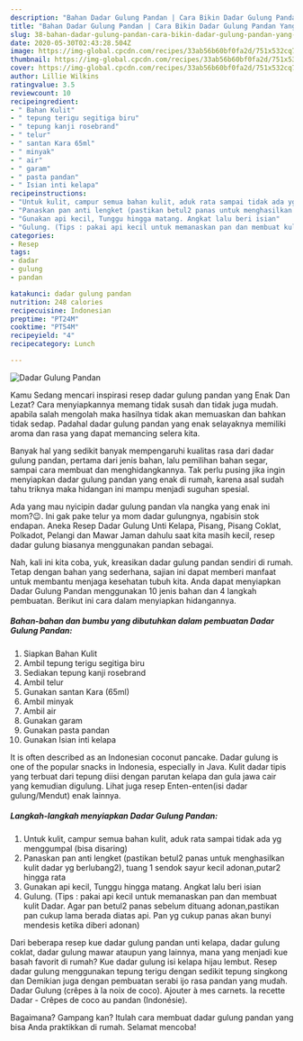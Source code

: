 ```yaml
---
description: "Bahan Dadar Gulung Pandan | Cara Bikin Dadar Gulung Pandan Yang Enak Dan Mudah"
title: "Bahan Dadar Gulung Pandan | Cara Bikin Dadar Gulung Pandan Yang Enak Dan Mudah"
slug: 38-bahan-dadar-gulung-pandan-cara-bikin-dadar-gulung-pandan-yang-enak-dan-mudah
date: 2020-05-30T02:43:28.504Z
image: https://img-global.cpcdn.com/recipes/33ab56b60bf0fa2d/751x532cq70/dadar-gulung-pandan-foto-resep-utama.jpg
thumbnail: https://img-global.cpcdn.com/recipes/33ab56b60bf0fa2d/751x532cq70/dadar-gulung-pandan-foto-resep-utama.jpg
cover: https://img-global.cpcdn.com/recipes/33ab56b60bf0fa2d/751x532cq70/dadar-gulung-pandan-foto-resep-utama.jpg
author: Lillie Wilkins
ratingvalue: 3.5
reviewcount: 10
recipeingredient:
- " Bahan Kulit"
- " tepung terigu segitiga biru"
- " tepung kanji rosebrand"
- " telur"
- " santan Kara 65ml"
- " minyak"
- " air"
- " garam"
- " pasta pandan"
- " Isian inti kelapa"
recipeinstructions:
- "Untuk kulit, campur semua bahan kulit, aduk rata sampai tidak ada yg menggumpal (bisa disaring)"
- "Panaskan pan anti lengket (pastikan betul2 panas untuk menghasilkan kulit dadar yg berlubang2), tuang 1 sendok sayur kecil adonan,putar2 hingga rata"
- "Gunakan api kecil, Tunggu hingga matang. Angkat lalu beri isian"
- "Gulung. (Tips : pakai api kecil untuk memanaskan pan dan membuat kulit Dadar. Agar pan betul2 panas sebelum dituang adonan,pastikan pan cukup lama berada diatas api. Pan yg cukup panas akan bunyi mendesis ketika diberi adonan)"
categories:
- Resep
tags:
- dadar
- gulung
- pandan

katakunci: dadar gulung pandan 
nutrition: 248 calories
recipecuisine: Indonesian
preptime: "PT24M"
cooktime: "PT54M"
recipeyield: "4"
recipecategory: Lunch

---
```



![Dadar Gulung Pandan](https://img-global.cpcdn.com/recipes/33ab56b60bf0fa2d/751x532cq70/dadar-gulung-pandan-foto-resep-utama.jpg)

Kamu Sedang mencari inspirasi resep dadar gulung pandan yang Enak Dan Lezat? Cara menyiapkannya memang tidak susah dan tidak juga mudah. apabila salah mengolah maka hasilnya tidak akan memuaskan dan bahkan tidak sedap. Padahal dadar gulung pandan yang enak selayaknya memiliki aroma dan rasa yang dapat memancing selera kita.

Banyak hal yang sedikit banyak mempengaruhi kualitas rasa dari dadar gulung pandan, pertama dari jenis bahan, lalu pemilihan bahan segar, sampai cara membuat dan menghidangkannya. Tak perlu pusing jika ingin menyiapkan dadar gulung pandan yang enak di rumah, karena asal sudah tahu triknya maka hidangan ini mampu menjadi suguhan spesial.

Ada yang mau nyicipin dadar gulung pandan vla nangka yang enak ini mom?😉. Ini gak pake telur ya mom dadar gulungnya, ngabisin stok endapan. Aneka Resep Dadar Gulung Unti Kelapa, Pisang, Pisang Coklat, Polkadot, Pelangi dan Mawar Jaman dahulu saat kita masih kecil, resep dadar gulung biasanya menggunakan pandan sebagai.


Nah, kali ini kita coba, yuk, kreasikan dadar gulung pandan sendiri di rumah. Tetap dengan bahan yang sederhana, sajian ini dapat memberi manfaat untuk membantu menjaga kesehatan tubuh kita. Anda dapat menyiapkan Dadar Gulung Pandan menggunakan 10 jenis bahan dan 4 langkah pembuatan. Berikut ini cara dalam menyiapkan hidangannya.

<!--inarticleads1-->

##### Bahan-bahan dan bumbu yang dibutuhkan dalam pembuatan Dadar Gulung Pandan:

1. Siapkan  Bahan Kulit
1. Ambil  tepung terigu segitiga biru
1. Sediakan  tepung kanji rosebrand
1. Ambil  telur
1. Gunakan  santan Kara (65ml)
1. Ambil  minyak
1. Ambil  air
1. Gunakan  garam
1. Gunakan  pasta pandan
1. Gunakan  Isian inti kelapa


It is often described as an Indonesian coconut pancake. Dadar gulung is one of the popular snacks in Indonesia, especially in Java. Kulit dadar tipis yang terbuat dari tepung diisi dengan parutan kelapa dan gula jawa cair yang kemudian digulung. Lihat juga resep Enten-enten(isi dadar gulung/Mendut) enak lainnya. 

<!--inarticleads2-->

##### Langkah-langkah menyiapkan Dadar Gulung Pandan:

1. Untuk kulit, campur semua bahan kulit, aduk rata sampai tidak ada yg menggumpal (bisa disaring)
1. Panaskan pan anti lengket (pastikan betul2 panas untuk menghasilkan kulit dadar yg berlubang2), tuang 1 sendok sayur kecil adonan,putar2 hingga rata
1. Gunakan api kecil, Tunggu hingga matang. Angkat lalu beri isian
1. Gulung. (Tips : pakai api kecil untuk memanaskan pan dan membuat kulit Dadar. Agar pan betul2 panas sebelum dituang adonan,pastikan pan cukup lama berada diatas api. Pan yg cukup panas akan bunyi mendesis ketika diberi adonan)


Dari beberapa resep kue dadar gulung pandan unti kelapa, dadar gulung coklat, dadar gulung mawar ataupun yang lainnya, mana yang menjadi kue basah favorit di rumah? Kue dadar gulung isi kelapa hijau lembut. Resep dadar gulung menggunakan tepung terigu dengan sedikit tepung singkong dan Demikian juga dengan pembuatan serabi ijo rasa pandan yang mudah. Dadar Gulung (crêpes à la noix de coco). Ajouter à mes carnets. la recette Dadar - Crêpes de coco au pandan (Indonésie). 

Bagaimana? Gampang kan? Itulah cara membuat dadar gulung pandan yang bisa Anda praktikkan di rumah. Selamat mencoba!
